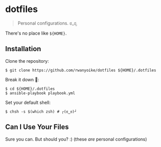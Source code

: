 # dotfiles

> Personal configurations. ಠ_ರೃ

There's no place like `${HOME}`.

## Installation

Clone the repository:

```shell
$ git clone https://github.com/rwanyoike/dotfiles ${HOME}/.dotfiles
```

Break it down 💃:

```shell
$ cd ${HOME}/.dotfiles
$ ansible-playbook playbook.yml
```

Set your default shell:

```shell
$ chsh -s $(which zsh) # ┌(ಠ‿ಠ)┘
```

## Can I Use Your Files

Sure you can. But should you? :) (these _are_ personal configurations)
